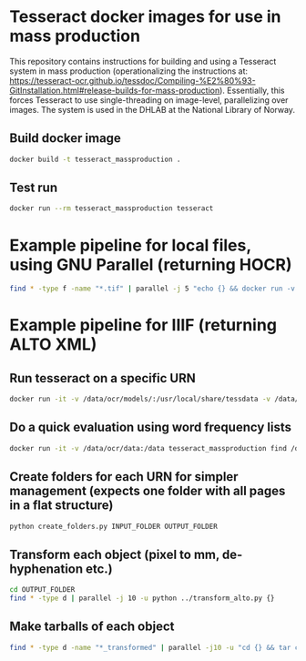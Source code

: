 # Tesseract docker images for use in mass production

This repository contains instructions for building and using a Tesseract system in mass production (operationalizing the instructions at: https://tesseract-ocr.github.io/tessdoc/Compiling-%E2%80%93-GitInstallation.html#release-builds-for-mass-production). Essentially, this forces Tesseract to use single-threading on image-level, parallelizing over images. The system is used in the DHLAB at the National Library of Norway.

## Build docker image

```bash
docker build -t tesseract_massproduction .
```

## Test run
```bash
docker run --rm tesseract_massproduction tesseract
```

# Example pipeline for local files, using GNU Parallel (returning HOCR)
```bash
find * -type f -name "*.tif" | parallel -j 5 "echo {} && docker run -v /path/to/models:/usr/local/share/tessdata -v /path/to/data:/data --rm tesseract_massproduction tesseract /data/{} /data/{} -c tessedit_create_hocr=1 -c hocr_font_info=0 -l eng"
```
# Example pipeline for IIIF (returning ALTO XML)

## Run tesseract on a specific URN

```bash
docker run -it -v /data/ocr/models/:/usr/local/share/tessdata -v /data/ocr/data:/data tesseract_massproduction python3 process.py URN MODELNAME alto"
```

## Do a quick evaluation using word frequency lists

```bash
docker run -it -v /data/ocr/data:/data tesseract_massproduction find /data -type f | python3 validate.py | head"
```

## Create folders for each URN for simpler management (expects one folder with all pages in a flat structure)
```bash
python create_folders.py INPUT_FOLDER OUTPUT_FOLDER
```

## Transform each object (pixel to mm, de-hyphenation etc.)
```bash
cd OUTPUT_FOLDER
find * -type d | parallel -j 10 -u python ../transform_alto.py {}
```

## Make tarballs of each object
```bash
find * -type d -name "*_transformed" | parallel -j10 -u "cd {} && tar cf ../{=s/_transformed// =}_ocr_xml.tar *"
```
